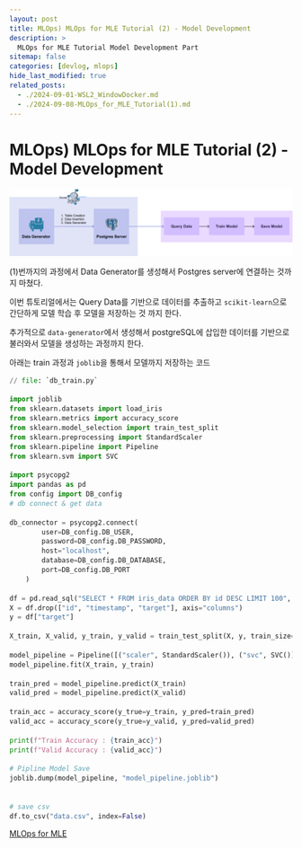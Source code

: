 ```yaml
---
layout: post
title: MLOps) MLOps for MLE Tutorial (2) - Model Development
description: >
  MLOps for MLE Tutorial Model Development Part
sitemap: false
categories: [devlog, mlops]
hide_last_modified: true
related_posts:
  - ./2024-09-01-WSL2_WindowDocker.md
  - ./2024-09-08-MLOps_for_MLE_Tutorial(1).md
---
```


# MLOps) MLOps for MLE Tutorial (2) - Model Development

![database workflow](./../../../images/2024-09-09-MLOps_for_MLE_Tutorial(2)/model-development-2-f3f112ac4bf173365572e764bf7dc750.png)

(1)번까지의 과정에서 Data Generator를 생성해서 Postgres server에 연결하는 것까지 마쳤다.

이번 튜토리얼에서는 Query Data를 기반으로 데이터를 추출하고 `scikit-learn`으로 간단하게 모델 학습 후 모델을 저장하는 것 까지 한다.

추가적으로 `data-generator`에서 생성해서 postgreSQL에 삽입한 데이터를 기반으로 불러와서 모델을 생성하는 과정까지 한다.

아래는 train 과정과 `joblib`을 통해서 모델까지 저장하는 코드

~~~python
// file: `db_train.py`

import joblib
from sklearn.datasets import load_iris
from sklearn.metrics import accuracy_score
from sklearn.model_selection import train_test_split
from sklearn.preprocessing import StandardScaler
from sklearn.pipeline import Pipeline
from sklearn.svm import SVC

import psycopg2
import pandas as pd
from config import DB_config
# db connect & get data

db_connector = psycopg2.connect(
        user=DB_config.DB_USER,
        password=DB_config.DB_PASSWORD,
        host="localhost",
        database=DB_config.DB_DATABASE,
        port=DB_config.DB_PORT
    )

df = pd.read_sql("SELECT * FROM iris_data ORDER BY id DESC LIMIT 100", db_connector)
X = df.drop(["id", "timestamp", "target"], axis="columns")
y = df["target"]

X_train, X_valid, y_train, y_valid = train_test_split(X, y, train_size=0.8, random_state=2024)

model_pipeline = Pipeline([("scaler", StandardScaler()), ("svc", SVC())])
model_pipeline.fit(X_train, y_train)

train_pred = model_pipeline.predict(X_train)
valid_pred = model_pipeline.predict(X_valid)

train_acc = accuracy_score(y_true=y_train, y_pred=train_pred)
valid_acc = accuracy_score(y_true=y_valid, y_pred=valid_pred)

print(f"Train Accuracy : {train_acc}")
print(f"Valid Accuracy : {valid_acc}")

# Pipline Model Save
joblib.dump(model_pipeline, "model_pipeline.joblib")


# save csv
df.to_csv("data.csv", index=False)
~~~







[MLOps for MLE](https://mlops-for-mle.github.io/tutorial/docs/intro)





